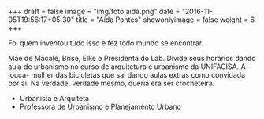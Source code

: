 +++
draft = false
image = "img/foto aida.png"
date = "2016-11-05T19:56:17+05:30"
title = "Aída Pontes"
showonlyimage = false
weight = 6
+++

Foi quem inventou tudo isso e fez todo mundo se encontrar.
<!--more-->

Mãe de Macalé, Brise, Elke e Presidenta do Lab. Divide seus horários dando aula de urbanismo no curso de arquitetura e urbanismo da UNIFACISA. A -louca- mulher das bicicletas que sai dando aulas extras como convidada por aí. Na verdade, verdade mesmo, queria era ser crocheteira.


* Urbanista e Arquiteta
* Professora de Urbanismo e Planejamento Urbano

